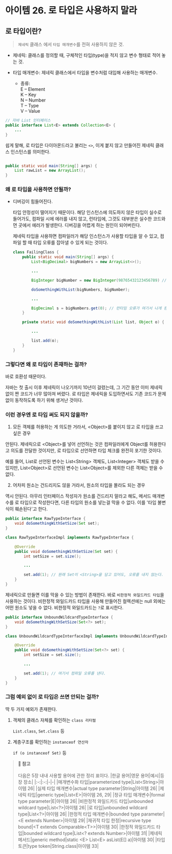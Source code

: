 # 아이템 26. 로 타입은 사용하지 말라

## 로 타입이란?

> `제네릭` 클래스 에서 `타입 매개변수`를 전혀 사용하지 않은 것.

* 제네릭: 클래스를 정의할 때, 구체적인 타입(type)을 적지 않고 변수 형태로 적어 놓는 것. 

* 타입 매개변수: 제네릭 클래스에서 타입을 변수처럼 대입해 사용하는 매개변수.

    * 종류: <br>
        E – Element <br>
        K – Key <br>
        N – Number <br>
        T – Type <br>
        V – Value <br>

```JAVA
// 자바 List 인터페이스
public interface List<E> extends Collection<E> {
    ...
}
```

쉽게 말해, 로 타입은 다이아몬드라고 불리는 `<>`, 이게 붙지 않고 만들어진 제네릭 클래스 인스턴스를 의미한다. 

```Java

public static void main(String[] args) {
    List rawList = new ArrayList();
}

```

### 왜 로 타입을 사용하면 안될까?

* 디버깅이 힘들어진다. 
    
    타입 안정성이 떨어지기 때문이다. 해당 인스턴스에 의도하지 않은 타입이 실수로 들어가도, 컴파일 시에 에러를 내지 않고, 런타임에, 그것도 대부분은 실수한 코드와 먼 곳에서 에러가 발생한다. 디버깅을 어렵게 하는 원인이 되어버린다.

    제네릭 타입을 사용하면 컴파일러가 해당 인스턴스가 사용할 타입을 알 수 있고, 컴파일 할 때 타입 오류를 잡아낼 수 있게 되는 것이다.

    ```JAVA
    class FailingClass {
        public static void main(String[] args) {
            List<BigDecimal> bigNumbers = new ArrayList<>();

            ...

            BigInteger bigNumber = new BigInteger(98765432123456789) // 데시멀이 아닌 인티저다.

            doSomethingWithList(bigNumbers, bigNumber);

            ...

            BigDecimal s = bigNumbers.get(0); // 런타임 오류가 여기서 나게 된다.
        }

        private static void doSomethingWithList(List list, Object o) {

            ...

            list.add(o);
        }
    }
    ```

### 그렇다면 왜 로 타입이 존재하는 걸까?

바로 호환성 때문이다.

자바는 첫 출시 이후 제네릭이 나오기까지 10년이 걸렸는데, 그 기간 동안 이미 제네릭 없이 짠 코드가 너무 많아져 버렸다. 로 타입은 제네릭을 도입하면서도 기존 코드가 문제없이 동작하도록 하기 위해 생겨난 것이다.

### 이런 경우엔 로 타입 써도 되지 않을까?

1. 모든 객체를 허용하는 게 의도한 거라서, \<Object>를 붙이지 않고 로 타입을 쓰고 싶은 경우

안된다. 제네릭으로 \<Object>를 넣어 선언하는 것은 컴파일러에게 Object를 허용한다고 의도를 전달한 것이지만, 로 타입으로 선언하면 타입 체크를 완전히 포기한 것이다.

예를 들어, List로 선언된 변수는 List\<String> 객체도, List\<Integer> 객체도 받을 수 있지만, List\<Object>로 선언된 변수는 List\<Object>를 제외한 다른 객체는 받을 수 없다.

2. 어차피 원소는 건드리지도 않을 거라서, 원소의 타입을 몰라도 되는 경우 

역시 안된다. 아무리 인터페이스 작성자가 원소를 건드리지 말라고 해도, 메서드 매개변수를 로 타입으로 작성한다면, 다른 타입의 원소를 넣는걸 막을 수 없다. 이를 '타입 불변식이 훼손된다'고 한다.

```JAVA
public interface RawTypeInterface {
    void doSomethingWithSetSize(Set set);
}

class RawTypeInterfaceImpl implements RawTypeInterface {

    @Override
    public void doSomethingWithSetSize(Set set) {
        int setSize = set.size();

        ...

        set.add(1); // 원래 Set이 <String>을 담고 있어도, 오류를 내지 않는다.
    }
}

```

제네릭으로 만들면 이를 막을 수 있는 방법이 존재한다. 바로 `비한정적 와일드카드 타입`을 사용하는 것이다. 비한정적 와일드카드 타입을 사용해 만들어진 컬렉션에는 null 외에는 어떤 원소도 넣을 수 없다. 비한정적 와일드카드는 `?`로 표시한다.

```JAVA
public interface UnboundWildcardTypeInterface {
    void doSomethingWithSetSize(Set<?> set);
}

class UnboundWildcardTypeInterfaceImpl implements UnboundWildcardTypeInterface {

    @Override
    public void doSomethingWithSetSize(Set<?> set) {
        int setSize = set.size();

        ...

        set.add(1); // 여기서 컴파일 오류를 낸다.
    }
}
```

### 그럼 예외 없이 로 타입은 쓰면 안되는 걸까?

딱 두 가지 예외가 존재한다.

1. 객체의 클래스 자체를 확인하는 `class 리터럴`

    `List.class`, `Set.class` 등

2. 계층구조를 확인하는 `instanceof 연산자`  

    `if (o instanceof Set)` 등

> **📌 참고**<br><br>
> 다음은 5장 내내 사용할 용어에 관한 정리 표이다.
> |한글 용어|영문 용어|예시|등장 장소|
> |:-:|:-:|-|-|
> |매개변수화 타입|parameterized type|List\<String>|아이템 26|
> |실제 타입 매개변수|actual type parameter|String|아이템 26|
> |제네릭 타입|generic type|List\<E>|아이템 26, 29|
> |정규 타입 매개변수|formal type parameter|E|아이템 26|
> |비한정적 와일드카드 타입|unbounded wildcard type|List\<?>|아이템 26|
> |로 타입|unbounded wildcard type|List\<?>|아이템 26|
> |한정적 타입 매개변수|bounded type parameter|\<E extends Number>|아이템 29|
> |재귀적 타입 한정|recursive type bound|\<T extends Comparable\<T>>|아이템 30|
> |한정적 와일드카드 타입|bounded wildcard type|List\<? extends Number>|아이템 31|
> |제네릭 메서드|generic method|static \<E> List\<E> asList(E[] a)|아이템 30|
> |타입 토큰|type token|String.class|아이템 33|